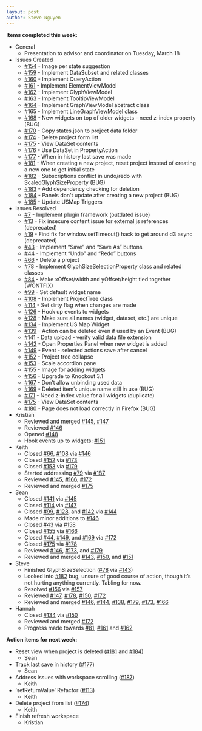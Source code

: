 ```yaml
---
layout: post
author: Steve Nguyen
---
```


**Items completed this week:**

* General
	* Presentation to advisor and coordinator on Tuesday, March 18
* Issues Created
	* [#154](https://github.com/KSHSK/WAVED/issues/154) - Image per state suggestion
	* [#159](https://github.com/KSHSK/WAVED/issues/159) - Implement DataSubset and related classes
	* [#160](https://github.com/KSHSK/WAVED/issues/160) - Implement QueryAction
	* [#161](https://github.com/KSHSK/WAVED/issues/161) - Implement ElementViewModel
	* [#162](https://github.com/KSHSK/WAVED/issues/162) - Implement GlyphViewModel
	* [#163](https://github.com/KSHSK/WAVED/issues/163) - Implement TooltipViewModel
	* [#164](https://github.com/KSHSK/WAVED/issues/164) - Implement GraphViewModel abstract class
	* [#165](https://github.com/KSHSK/WAVED/issues/165) - Implement LineGraphViewModel class
	* [#168](https://github.com/KSHSK/WAVED/issues/168) - New widgets on top of older widgets - need z-index property (BUG)
	* [#170](https://github.com/KSHSK/WAVED/issues/170) - Copy states.json to project data folder
	* [#174](https://github.com/KSHSK/WAVED/issues/174) - Delete project form list
	* [#175](https://github.com/KSHSK/WAVED/issues/175) - View DataSet contents
	* [#176](https://github.com/KSHSK/WAVED/issues/176) - Use DataSet in PropertyAction
	* [#177](https://github.com/KSHSK/WAVED/issues/177) - When in history last save was made
	* [#181](https://github.com/KSHSK/WAVED/issues/181) - When creating a new project, reset project instead of creating a new one to get initial state
	* [#182](https://github.com/KSHSK/WAVED/issues/182) - Subscriptions conflict in undo/redo with ScaledGlyphSizeProperty (BUG)
	* [#183](https://github.com/KSHSK/WAVED/issues/183) - Add dependency checking for deletion
	* [#184](https://github.com/KSHSK/WAVED/issues/184) - Panels don't update after creating a new project (BUG)
	* [#185](https://github.com/KSHSK/WAVED/issues/185) - Update USMap Triggers
* Issues Resolved
	* [#7](https://github.com/KSHSK/WAVED/issues/7) - Implement plugin framework (outdated issue)
	* [#13](https://github.com/KSHSK/WAVED/issues/13) - Fix insecure content issue for external js references (deprecated)
	* [#19](https://github.com/KSHSK/WAVED/issues/19) - Find fix for window.setTimeout() hack to get around d3 async (deprecated)
	* [#43](https://github.com/KSHSK/WAVED/issues/43) - Implement “Save” and “Save As” buttons
	* [#44](https://github.com/KSHSK/WAVED/issues/44) - Implement “Undo” and “Redo” buttons
	* [#66](https://github.com/KSHSK/WAVED/issues/66) - Delete a project
	* [#78](https://github.com/KSHSK/WAVED/issues/78) - Implement GlyphSizeSelectionProperty class and related classes
	* [#84](https://github.com/KSHSK/WAVED/issues/84) - Make xOffset/width and yOffset/height tied together (WONTFIX)
	* [#99](https://github.com/KSHSK/WAVED/issues/99) - Set default widget name
	* [#108](https://github.com/KSHSK/WAVED/issues/108) - Implement ProjectTree class
	* [#114](https://github.com/KSHSK/WAVED/issues/114) - Set dirty flag when changes are made
	* [#126](https://github.com/KSHSK/WAVED/issues/126) - Hook up events to widgets
	* [#128](https://github.com/KSHSK/WAVED/issues/128) - Make sure all names (widget, dataset, etc.) are unique
	* [#134](https://github.com/KSHSK/WAVED/issues/134) - Implement US Map Widget
	* [#139](https://github.com/KSHSK/WAVED/issues/139) - Action can be deleted even if used by an Event (BUG)
	* [#141](https://github.com/KSHSK/WAVED/issues/141) - Data upload - verify valid data file extension
	* [#142](https://github.com/KSHSK/WAVED/issues/142) - Open Properties Panel when new widget is added
	* [#149](https://github.com/KSHSK/WAVED/issues/149) - Event - selected actions save after cancel
	* [#152](https://github.com/KSHSK/WAVED/issues/152) - Project tree collapse
	* [#153](https://github.com/KSHSK/WAVED/issues/153) - Scale accordion pane
	* [#155](https://github.com/KSHSK/WAVED/issues/155) - Image for adding widgets
	* [#156](https://github.com/KSHSK/WAVED/issues/156) - Upgrade to Knockout 3.1
	* [#167](https://github.com/KSHSK/WAVED/issues/167) - Don’t allow unbinding used data
	* [#169](https://github.com/KSHSK/WAVED/issues/169) - Deleted item’s unique name still in use (BUG)
	* [#171](https://github.com/KSHSK/WAVED/issues/171) - Need z-index value for all widgets (duplicate)
	* [#175](https://github.com/KSHSK/WAVED/issues/175) - View DataSet contents
	* [#180](https://github.com/KSHSK/WAVED/issues/180) - Page does not load correctly in Firefox (BUG)
* Kristian
	* Reviewed and merged [#145](https://github.com/KSHSK/WAVED/issues/145), [#147](https://github.com/KSHSK/WAVED/issues/147)
	* Reviewed [#146](https://github.com/KSHSK/WAVED/issues/146)
	* Opened [#148](https://github.com/KSHSK/WAVED/issues/148)
	* Hook events up to widgets: [#151](https://github.com/KSHSK/WAVED/issues/151)
* Keith
	* Closed [#66](https://github.com/KSHSK/WAVED/issues/66), [#108](https://github.com/KSHSK/WAVED/issues/108) via [#146](https://github.com/KSHSK/WAVED/issues/146)
	* Closed [#152](https://github.com/KSHSK/WAVED/issues/152) via [#173](https://github.com/KSHSK/WAVED/issues/173)
	* Closed [#153](https://github.com/KSHSK/WAVED/issues/153) via [#179](https://github.com/KSHSK/WAVED/issues/179)
	* Started addressing [#79](https://github.com/KSHSK/WAVED/issues/79) via [#187](https://github.com/KSHSK/WAVED/issues/187)
	* Reviewed [#145](https://github.com/KSHSK/WAVED/issues/145), [#166](https://github.com/KSHSK/WAVED/issues/166), [#172](https://github.com/KSHSK/WAVED/issues/172)
	* Reviewed and merged [#175](https://github.com/KSHSK/WAVED/issues/175)
* Sean
	* Closed [#141](https://github.com/KSHSK/WAVED/issues/141) via [#145](https://github.com/KSHSK/WAVED/issues/145)
	* Closed [#114](https://github.com/KSHSK/WAVED/issues/114) via [#147](https://github.com/KSHSK/WAVED/issues/147)
	* Closed [#99](https://github.com/KSHSK/WAVED/issues/99), [#128](https://github.com/KSHSK/WAVED/issues/128), and [#142](https://github.com/KSHSK/WAVED/issues/142) via [#144](https://github.com/KSHSK/WAVED/issues/144)
	* Made minor additions to [#146](https://github.com/KSHSK/WAVED/issues/146)
	* Closed [#43](https://github.com/KSHSK/WAVED/issues/43) via [#158](https://github.com/KSHSK/WAVED/issues/158)
	* Closed [#155](https://github.com/KSHSK/WAVED/issues/155) via [#166](https://github.com/KSHSK/WAVED/issues/166)
	* Closed [#44](https://github.com/KSHSK/WAVED/issues/44), [#149](https://github.com/KSHSK/WAVED/issues/149), and [#169](https://github.com/KSHSK/WAVED/issues/169) via [#172](https://github.com/KSHSK/WAVED/issues/172)
	* Closed [#175](https://github.com/KSHSK/WAVED/issues/175) via [#178](https://github.com/KSHSK/WAVED/issues/178)
	* Reviewed [#146](https://github.com/KSHSK/WAVED/issues/146), [#173](https://github.com/KSHSK/WAVED/issues/173), and [#179](https://github.com/KSHSK/WAVED/issues/179)
	* Reviewed and merged [#143](https://github.com/KSHSK/WAVED/issues/143), [#150](https://github.com/KSHSK/WAVED/issues/150), and [#151](https://github.com/KSHSK/WAVED/issues/151)
* Steve
	* Finished GlyphSizeSelection ([#78](https://github.com/KSHSK/WAVED/issues/78) via [#143](https://github.com/KSHSK/WAVED/issues/143))
	* Looked into [#182](https://github.com/KSHSK/WAVED/issues/182) bug, unsure of good course of action, though it’s not hurting anything currently. Tabling for now.
	* Resolved [#156](https://github.com/KSHSK/WAVED/issues/156) via [#157](https://github.com/KSHSK/WAVED/issues/157)
	* Reviewed [#147](https://github.com/KSHSK/WAVED/issues/147), [#178](https://github.com/KSHSK/WAVED/issues/178), [#150](https://github.com/KSHSK/WAVED/issues/150), [#172](https://github.com/KSHSK/WAVED/issues/172)
	* Reviewed and merged [#146](https://github.com/KSHSK/WAVED/issues/146), [#144](https://github.com/KSHSK/WAVED/issues/144), [#138](https://github.com/KSHSK/WAVED/issues/138), [#179](https://github.com/KSHSK/WAVED/issues/179), [#173](https://github.com/KSHSK/WAVED/issues/173), [#166](https://github.com/KSHSK/WAVED/issues/166)
* Hannah
	* Closed [#134](https://github.com/KSHSK/WAVED/issues/134) via [#150](https://github.com/KSHSK/WAVED/issues/150)
	* Reviewed and merged [#172](https://github.com/KSHSK/WAVED/issues/172)
	* Progress made towards [#81](https://github.com/KSHSK/WAVED/issues/81), [#161](https://github.com/KSHSK/WAVED/issues/161) and [#162](https://github.com/KSHSK/WAVED/issues/162)
	
**Action items for next week:**

* Reset view when project is deleted ([#181](https://github.com/KSHSK/WAVED/issues/181) and [#184](https://github.com/KSHSK/WAVED/issues/184))
	* Sean
* Track last save in history ([#177](https://github.com/KSHSK/WAVED/issues/177))
	* Sean
* Address issues with workspace scrolling ([#187](https://github.com/KSHSK/WAVED/issues/187))
	* Keith
* ‘setReturnValue’ Refactor ([#113](https://github.com/KSHSK/WAVED/issues/113))
	* Keith
* Delete project from list ([#174](https://github.com/KSHSK/WAVED/issues/174))
	* Keith
* Finish refresh workspace
	* Kristian
